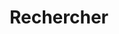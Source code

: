 ---
title: "Rechercher"
slug: "search"
layout: "search"
outputs:
    - html
    - json
menu:
    main:
        weight: -60
        params: 
            icon: search
---